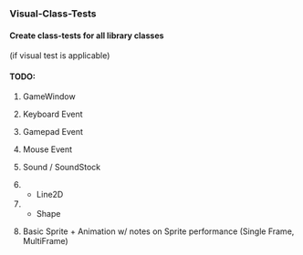 ### Visual-Class-Tests

#### Create class-tests for all library classes
(if visual test is applicable)

#### TODO:
1. GameWindow

2. Keyboard Event

3. Gamepad Event

4. Mouse Event

5. Sound / SoundStock  

6. * Line2D

7. * Shape

8. Basic Sprite + Animation w/ notes on Sprite performance (Single Frame, MultiFrame)
